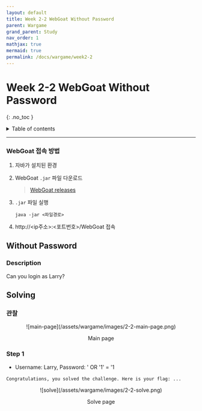 ```yaml
---
layout: default
title: Week 2-2 WebGoat Without Password
parent: Wargame
grand_parent: Study
nav_order: 1
mathjax: true
mermaid: true
permalink: /docs/wargame/week2-2
---
```


# Week 2-2 WebGoat Without Password
{: .no_toc }

<details markdown="block">
  <summary>
	Table of contents
  </summary>
{: .fs-3 .text-delta }
- TOC
{:toc}
</details>

---

### WebGoat 접속 방법

1. 자바가 설치된 환경

2. WebGoat `.jar` 파일 다운로드

	> [WebGoat releases](https://github.com/WebGoat/WebGoat/releases)

3. `.jar` 파일 실행

	```shell
	java -jar <파일경로>
	```
4. http://\<ip주소\>:\<포트번호>/WebGoat 접속

## Without Password

### Description

Can you login as Larry?

## Solving

### 관찰

<center markdown="block">
![main-page](/assets/wargame/images/2-2-main-page.png)

Main page
</center>

### Step 1

- Username: Larry, Password: ' OR '1' = '1

```
Congratulations, you solved the challenge. Here is your flag: ...
```

<center markdown="block">
![solve](/assets/wargame/images/2-2-solve.png)

Solve page
</center>
